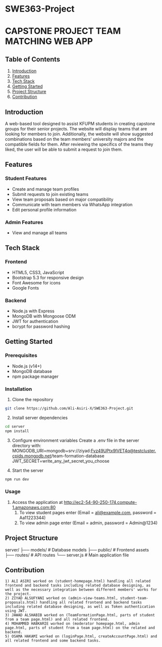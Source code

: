 # SWE363-Project

# CAPSTONE PROJECT TEAM MATCHING WEB APP

## Table of Contents
1. [Introduction](#introduction)
2. [Features](#Features)
3. [Tech Stack](#tech-stack)
4. [Getting Started](#getting-started)
5. [Project Structure](#project-structure)
6. [Contribution](#contribution)

## Introduction
 A web-based tool designed to assist KFUPM students in creating
 capstone groups for their senior projects. The website will
 display teams that are looking for members to join. Additionally,
 the website will show suggested combinations based on the team
 members' university majors and the compatible fields for them.
 After reviewing the specifics of the teams they liked, the user will
 be able to submit a request to join them.

## Features
### Student Features
- Create and manage team profiles
- Submit requests to join existing teams 
- View team proposals based on major compatibility
- Communicate with team members via WhatsApp integration
- Edit personal profile information

### Admin Features 
- View and manage all teams

## Tech Stack
### Frontend
- HTML5, CSS3, JavaScript
- Bootstrap 5.3 for responsive design
- Font Awesome for icons
- Google Fonts

### Backend 
- Node.js with Express
- MongoDB with Mongoose ODM
- JWT for authentication
- bcrypt for password hashing

## Getting Started
### Prerequisites
- Node.js (v14+)
- MongoDB database
- npm package manager

### Installation

1. Clone the repository
```bash
git clone https://github.com/Ali-Asiri-X/SWE363-Project.git
```

2. Install server dependencies
```bash
cd server
npm install
```

3. Configure environment variables Create a .env file in the server directory with:
MONGODB_URI=mongodb+srv://ziyad:Fvz49UPtx9lVET4q@testcluster.cpids.mongodb.net/team-formation-database
JWT_SECRET=write_any_jwt_secret_you_choose

4. Start the server
```bash
npm run dev
```

### Usage
1. Access the application at http://ec2-54-90-250-174.compute-1.amazonaws.com:80
    1) To view student pages enter (Email = ali@example.com, password = Aa11223344)
    2) To view admin page enter (Email = admin, password = Admin@1234)


## Project Structure
server/
├── models/         # Database models
├── public/         # Frontend assets
├── routes/         # API routes
└── server.js       # Main application file

## Contribution
    1) ALI ASIRI worked on (student-homepage.html) handling all related frontend and backend tasks including related database designing, as well as the necessary integration between different members' works for the project.
    2) ZIYAD ALSUFYANI worked on (admin-view-teams.html, student-team-proposals.html) handling all related frontend and backend tasks including related database designing, as well as Token authentication using JWT.
    3) JAWAD ALSHABIB worked on (TeamFormationPage.html, parts of student from a team page.html) and all related frontend.
    4) MOHAMMED HABKARIE worked on (moderator homepage.html, admin page.html, parts of student from a team page.html) on the related and backend.
    5) OSAMA HAKAMI worked on (loginPage.html, createAccountPage.html) and all related frontend and some backend tasks.
